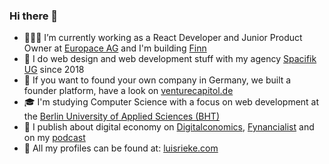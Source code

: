 ### Hi there 👋

- 🧑🏻‍💻 I’m currently working as a React Developer and Junior Product Owner at [Europace AG](https://europace.de/) and I'm building [Finn](https://meinfinn.de/)
- 🌱 I do web design and web development stuff with my agency [Spacifik UG](https://spacifik.de/) since 2018
- 🚀 If you want to found your own company in Germany, we built a founder platform, have a look on [venturecapitol.de](https://venturecapitol.de/)
- 🎓 I'm studying Computer Science with a focus on web development at the [Berlin University of Applied Sciences (BHT)](https://www.bht-berlin.de/b-mi)
- 📰 I publish about digital economy on [Digitalconomics](https://digitalconomics.de/), [Fynancialist](https://fynancialist.de/) and on my [podcast](https://open.spotify.com/show/38sPsl9vjeBAUeny2y1vT8?si=e9550d15618245d0&nd=1)
- 🍻 All my profiles can be found at: [luisrieke.com](https://luisrieke.com/)


